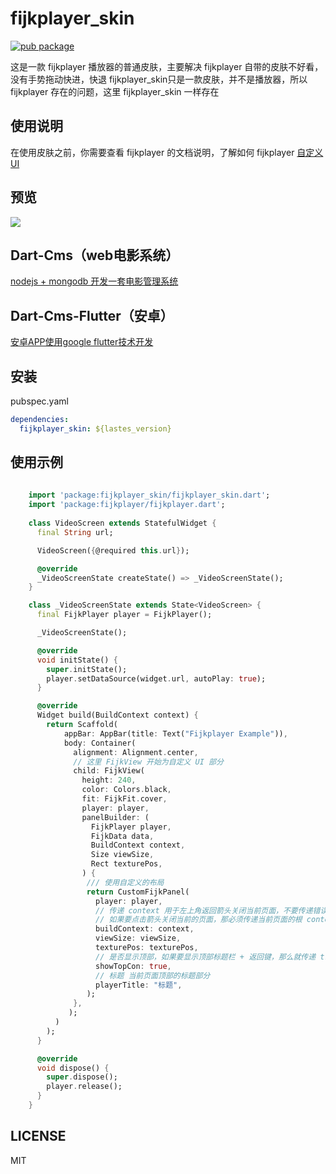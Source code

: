 
# fijkplayer_skin
[![pub package](https://img.shields.io/pub/v/fijkplayer_skin.svg)](https://pub.dev/packages/fijkplayer_skin)

这是一款 fijkplayer 播放器的普通皮肤，主要解决 fijkplayer 自带的皮肤不好看，没有手势拖动快进，快退
fijkplayer_skin只是一款皮肤，并不是播放器，所以 fijkplayer 存在的问题，这里 fijkplayer_skin 一样存在

## 使用说明

在使用皮肤之前，你需要查看 fijkplayer 的文档说明，了解如何 fijkplayer [自定义UI](https://fijkplayer.befovy.com/docs/zh/custom-ui.html#gsc.tab=0)

## 预览
<img style="max-width: 100%;" src="https://cdn.jsdelivr.net/gh/abcd498936590/pic@master/img/fijkplayer_skin-1.png" />

## Dart-Cms（web电影系统）

[nodejs + mongodb 开发一套电影管理系统](https://github.com/abcd498936590/Dart-Cms)

## Dart-Cms-Flutter（安卓）

[安卓APP使用google flutter技术开发](https://github.com/abcd498936590/Dart-Cms-Flutter)


## 安装
pubspec.yaml
```yaml
dependencies:
  fijkplayer_skin: ${lastes_version}
```

## 使用示例
```dart
    
    import 'package:fijkplayer_skin/fijkplayer_skin.dart';
    import 'package:fijkplayer/fijkplayer.dart';
    
    class VideoScreen extends StatefulWidget {
      final String url;

      VideoScreen({@required this.url});

      @override
      _VideoScreenState createState() => _VideoScreenState();
    }

    class _VideoScreenState extends State<VideoScreen> {
      final FijkPlayer player = FijkPlayer();

      _VideoScreenState();

      @override
      void initState() {
        super.initState();
        player.setDataSource(widget.url, autoPlay: true);
      }

      @override
      Widget build(BuildContext context) {
        return Scaffold(
            appBar: AppBar(title: Text("Fijkplayer Example")),
            body: Container(
              alignment: Alignment.center,
              // 这里 FijkView 开始为自定义 UI 部分
              child: FijkView(
                height: 240,
                color: Colors.black,
                fit: FijkFit.cover,
                player: player,
                panelBuilder: (
                  FijkPlayer player,
                  FijkData data,
                  BuildContext context,
                  Size viewSize,
                  Rect texturePos,
                ) {
                 /// 使用自定义的布局
                 return CustomFijkPanel(
                   player: player,
                   // 传递 context 用于左上角返回箭头关闭当前页面，不要传递错误 context，
                   // 如果要点击箭头关闭当前的页面，那必须传递当前页面的根 context
                   buildContext: context,
                   viewSize: viewSize,
                   texturePos: texturePos,
                   // 是否显示顶部，如果要显示顶部标题栏 + 返回键，那么就传递 true
                   showTopCon: true,
                   // 标题 当前页面顶部的标题部分
                   playerTitle: "标题",
                 );
              },
             );
          )
        );
      }

      @override
      void dispose() {
        super.dispose();
        player.release();
      }
    }

```

## LICENSE
MIT
